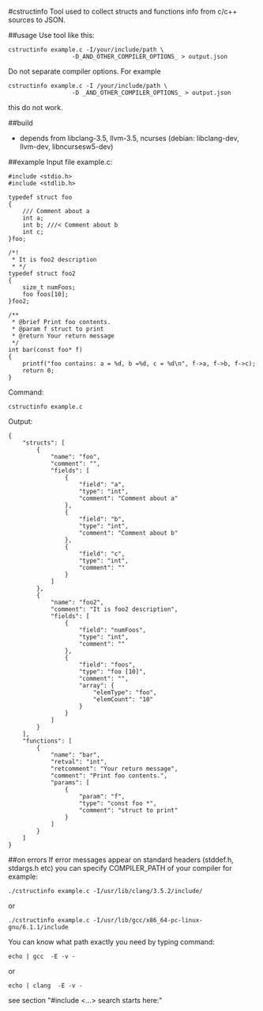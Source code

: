 #cstructinfo
Tool used to collect structs and functions info from c/c++ sources to JSON.

##usage
Use tool like this:
```
cstructinfo example.c -I/your/include/path \
                  -D_AND_OTHER_COMPILER_OPTIONS_ > output.json
```

Do not separate compiler options. For example 
```
cstructinfo example.c -I /your/include/path \
                  -D _AND_OTHER_COMPILER_OPTIONS_ > output.json
```
this do not work.


##build
- depends from libclang-3.5, llvm-3.5, ncurses
  (debian: libclang-dev, llvm-dev, libncursesw5-dev)

##example
Input file example.c:
```
#include <stdio.h>
#include <stdlib.h>

typedef struct foo
{
    /// Comment about a
    int a;
    int b; ///< Comment about b
    int c;
}foo;

/*!
 * It is foo2 description
 * */
typedef struct foo2
{
    size_t numFoos;
    foo foos[10];
}foo2;

/**
 * @brief Print foo contents.
 * @param f struct to print
 * @return Your return message
 */
int bar(const foo* f)
{
    printf("foo contains: a = %d, b =%d, c = %d\n", f->a, f->b, f->c);
    return 0;
}
```
Command:
```
cstructinfo example.c
```

Output:
```
{
    "structs": [
        {
            "name": "foo",
            "comment": "",
            "fields": [
                {
                    "field": "a",
                    "type": "int",
                    "comment": "Comment about a"
                },
                {
                    "field": "b",
                    "type": "int",
                    "comment": "Comment about b"
                },
                {
                    "field": "c",
                    "type": "int",
                    "comment": ""
                }
            ]
        },
        {
            "name": "foo2",
            "comment": "It is foo2 description",
            "fields": [
                {
                    "field": "numFoos",
                    "type": "int",
                    "comment": ""
                },
                {
                    "field": "foos",
                    "type": "foo [10]",
                    "comment": "",
                    "array": {
                        "elemType": "foo",
                        "elemCount": "10"
                    }
                }
            ]
        }
    ],
    "functions": [
        {
            "name": "bar",
            "retval": "int",
            "retcomment": "Your return message",
            "comment": "Print foo contents.",
            "params": [
                {
                    "param": "f",
                    "type": "const foo *",
                    "comment": "struct to print"
                }
            ]
        }
    ]
}
```

##on errors
If error messages appear on standard headers (stddef.h, stdargs.h etc) 
you can specify COMPILER_PATH of your compiler for example:

```
./cstructinfo example.c -I/usr/lib/clang/3.5.2/include/
```
or 
```
./cstructinfo example.c -I/usr/lib/gcc/x86_64-pc-linux-gnu/6.1.1/include
```

You can know what path exactly you need by typing command:
```
echo | gcc  -E -v -
```
or
```
echo | clang  -E -v -
```
see section "#include <...> search starts here:"

